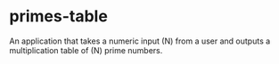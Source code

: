 # primes-table
An application that takes a numeric input (N) from a user and outputs a multiplication table of (N) prime numbers.

